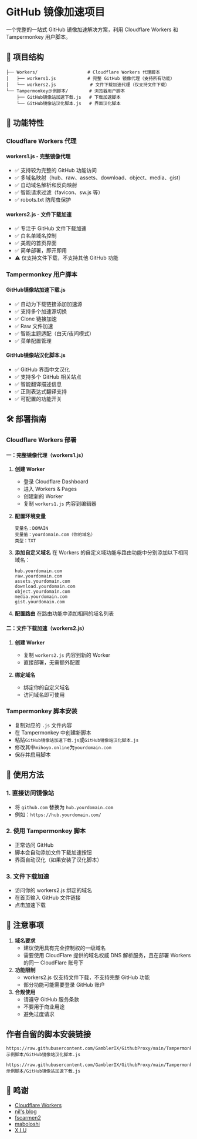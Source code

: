 # GitHub 镜像加速项目

一个完整的一站式 GitHub 镜像加速解决方案，利用 Cloudflare Workers 和 Tampermonkey 用户脚本。

## 📁 项目结构

```
├── Workers/                   # Cloudflare Workers 代理脚本
│   ├── workers1.js            # 完整 GitHub 镜像代理（支持所有功能）
│   └── workers2.js             # 文件下载加速代理（仅支持文件下载）
└── Tampermonkey示例脚本/        # 浏览器用户脚本
    ├── GitHub镜像站加速下载.js   # 下载加速脚本
    └── GitHub镜像站汉化脚本.js   # 界面汉化脚本
```

## 🚀 功能特性

### Cloudflare Workers 代理

#### workers1.js - 完整镜像代理
- ✅ 支持较为完整的 GitHub 功能访问
- ✅ 多域名映射（hub、raw、assets、download、object、media、gist）
- ✅ 自动域名解析和反向映射
- ✅ 智能请求过滤（favicon、sw.js 等）
- ✅ robots.txt 防爬虫保护

#### workers2.js - 文件下载加速
- ✅ 专注于 GitHub 文件下载加速
- ✅ 白名单域名控制
- ✅ 美观的首页界面
- ✅ 简单部署，即开即用
- ⚠️ 仅支持文件下载，不支持其他 GitHub 功能

### Tampermonkey 用户脚本

#### GitHub镜像站加速下载.js
- ✅ 自动为下载链接添加加速源
- ✅ 支持多个加速源切换
- ✅ Clone 链接加速
- ✅ Raw 文件加速
- ✅ 智能主题适配（白天/夜间模式）
- ✅ 菜单配置管理

#### GitHub镜像站汉化脚本.js
- ✅ GitHub 界面中文汉化
- ✅ 支持多个 GitHub 相关站点
- ✅ 智能翻译描述信息
- ✅ 正则表达式翻译支持
- ✅ 可配置的功能开关

## 🛠️ 部署指南

### Cloudflare Workers 部署

#### 一：完整镜像代理（workers1.js）

1. **创建 Worker**
   - 登录 Cloudflare Dashboard
   - 进入 Workers & Pages
   - 创建新的 Worker
   - 复制 `workers1.js` 内容到编辑器

2. **配置环境变量**
   ```
   变量名：DOMAIN
   变量值：yourdomain.com（你的域名）
   类型：TXT
   ```

3. **添加自定义域名**
   在 Workers 的自定义域功能与路由功能中分别添加以下相同域名：

   ```
   hub.yourdomain.com
   raw.yourdomain.com
   assets.yourdomain.com
   download.yourdomain.com
   object.yourdomain.com
   media.yourdomain.com
   gist.yourdomain.com
   ```

4. **配置路由**
   在路由功能中添加相同的域名列表

#### 二：文件下载加速（workers2.js）

1. **创建 Worker**
   - 复制 `workers2.js` 内容到新的 Worker
   - 直接部署，无需额外配置

2. **绑定域名**
   - 绑定你的自定义域名
   - 访问域名即可使用

### Tampermonkey 脚本安装

- 复制对应的 `.js` 文件内容
- 在 Tampermonkey 中创建新脚本
- 粘贴`GitHub镜像站加速下载.js`或`GitHub镜像站汉化脚本.js`
- 修改其中`mihoyo.online`为`yourdomain.com`
- 保存并启用脚本

## 🎯 使用方法

### 1. 直接访问镜像站
- 将 `github.com` 替换为 `hub.yourdomain.com`
- 例如：`https://hub.yourdomain.com/`

### 2. 使用 Tampermonkey 脚本
- 正常访问 GitHub
- 脚本会自动添加文件下载加速按钮
- 界面自动汉化（如果安装了汉化脚本）

### 3. 文件下载加速
- 访问你的 workers2.js 绑定的域名
- 在首页输入 GitHub 文件链接
- 点击加速下载

## 📝 注意事项

1. **域名要求**
   - 建议使用具有完全控制权的一级域名
   - 需要使用 CloudFlare 提供的域名权威 DNS 解析服务，且在部署 Workers 的同一 CloudFlare 账号下
2. **功能限制**
   - workers2.js 仅支持文件下载，不支持完整 GitHub 功能
   - 部分功能可能需要登录 GitHub 账户
3. **合规使用**
   - 请遵守 GitHub 服务条款
   - 不要用于商业用途
   - 避免过度请求

## 作者自留的脚本安装链接

```http
https://raw.githubusercontent.com/GamblerIX/GithubProxy/main/Tampermonkey示例脚本/GitHub镜像站汉化脚本.js
```

```http
https://raw.githubusercontent.com/GamblerIX/GithubProxy/main/Tampermonkey示例脚本/GitHub镜像站加速下载.js
```

## 🔗 鸣谢

- [Cloudflare Workers](https://workers.cloudflare.com/)
- [nil's blog](https://dodoo.co/prepare/skill/cloudflare/github-proxy)
- [fscarmen2](https://github.com/fscarmen2/Cloudflare-Accel)
- [maboloshi](https://greasyfork.org/zh-CN/scripts/435208-github-%E4%B8%AD%E6%96%87%E5%8C%96%E6%8F%92%E4%BB%B6)
- [X.I.U](https://greasyfork.org/zh-CN/scripts/412245-github-enhancement-high-speed-download)
